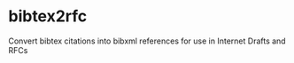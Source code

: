 bibtex2rfc
==========

Convert bibtex citations into bibxml references for use in Internet Drafts and RFCs
